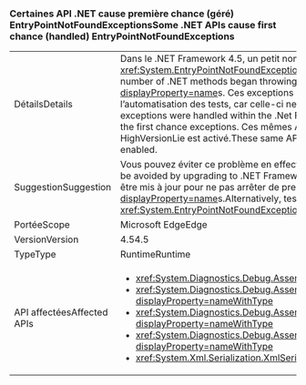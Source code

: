 ### <a name="some-net-apis-cause-first-chance-handled-entrypointnotfoundexceptions"></a><span data-ttu-id="0f85d-101">Certaines API .NET cause première chance (géré) EntryPointNotFoundExceptions</span><span class="sxs-lookup"><span data-stu-id="0f85d-101">Some .NET APIs cause first chance (handled) EntryPointNotFoundExceptions</span></span>

|   |   |
|---|---|
|<span data-ttu-id="0f85d-102">Détails</span><span class="sxs-lookup"><span data-stu-id="0f85d-102">Details</span></span>|<span data-ttu-id="0f85d-103">Dans le .NET Framework 4.5, un petit nombre de méthodes .NET a commencé lever de première chance <xref:System.EntryPointNotFoundException?displayProperty=name>s.</span><span class="sxs-lookup"><span data-stu-id="0f85d-103">In the .NET Framework 4.5, a small number of .NET methods began throwing first chance <xref:System.EntryPointNotFoundException?displayProperty=name>s.</span></span> <span data-ttu-id="0f85d-104">Ces exceptions étaient gérées dans le .NET Framework, mais pouvaient arrêter l’automatisation des tests, car celle-ci ne s’attendait pas à des exceptions de première chance.</span><span class="sxs-lookup"><span data-stu-id="0f85d-104">These exceptions were handled within the .Net Framework, but could break test automation that did not expect the first chance exceptions.</span></span> <span data-ttu-id="0f85d-105">Ces mêmes API provoquent l’arrêt de certaines exécutions ApiVerifier lorsque HighVersionLie est activé.</span><span class="sxs-lookup"><span data-stu-id="0f85d-105">These same APIs break some ApiVerifier scenarios when HighVersionLie is enabled.</span></span>|
|<span data-ttu-id="0f85d-106">Suggestion</span><span class="sxs-lookup"><span data-stu-id="0f85d-106">Suggestion</span></span>|<span data-ttu-id="0f85d-107">Vous pouvez éviter ce problème en effectuant une mise à niveau vers .NET Framework 4.5.1.</span><span class="sxs-lookup"><span data-stu-id="0f85d-107">This bug can be avoided by upgrading to .NET Framework 4.5.1.</span></span> <span data-ttu-id="0f85d-108">Vous pouvez également automatisation de test peut être mis à jour pour ne pas arrêter de première chance <xref:System.EntryPointNotFoundException?displayProperty=name>s.</span><span class="sxs-lookup"><span data-stu-id="0f85d-108">Alternatively, test automation can be updated to not break on first-chance <xref:System.EntryPointNotFoundException?displayProperty=name>s.</span></span>|
|<span data-ttu-id="0f85d-109">Portée</span><span class="sxs-lookup"><span data-stu-id="0f85d-109">Scope</span></span>|<span data-ttu-id="0f85d-110">Microsoft Edge</span><span class="sxs-lookup"><span data-stu-id="0f85d-110">Edge</span></span>|
|<span data-ttu-id="0f85d-111">Version</span><span class="sxs-lookup"><span data-stu-id="0f85d-111">Version</span></span>|<span data-ttu-id="0f85d-112">4.5</span><span class="sxs-lookup"><span data-stu-id="0f85d-112">4.5</span></span>|
|<span data-ttu-id="0f85d-113">Type</span><span class="sxs-lookup"><span data-stu-id="0f85d-113">Type</span></span>|<span data-ttu-id="0f85d-114">Runtime</span><span class="sxs-lookup"><span data-stu-id="0f85d-114">Runtime</span></span>|
|<span data-ttu-id="0f85d-115">API affectées</span><span class="sxs-lookup"><span data-stu-id="0f85d-115">Affected APIs</span></span>|<ul><li><xref:System.Diagnostics.Debug.Assert(System.Boolean)?displayProperty=nameWithType></li><li><xref:System.Diagnostics.Debug.Assert(System.Boolean,System.String)?displayProperty=nameWithType></li><li><xref:System.Diagnostics.Debug.Assert(System.Boolean,System.String,System.String)?displayProperty=nameWithType></li><li><xref:System.Diagnostics.Debug.Assert(System.Boolean,System.String,System.String,System.Object[])?displayProperty=nameWithType></li><li><xref:System.Xml.Serialization.XmlSerializer.%23ctor(System.Type)?displayProperty=nameWithType></li></ul>|

